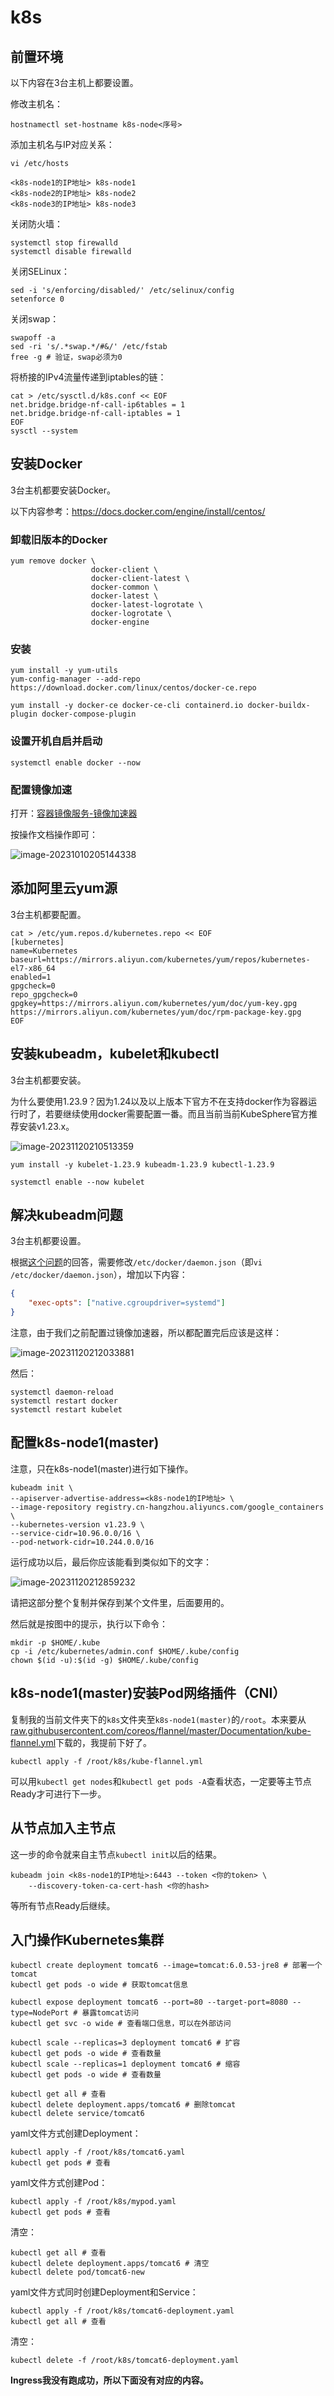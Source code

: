 # k8s

## 前置环境

以下内容在3台主机上都要设置。

修改主机名：

```shell
hostnamectl set-hostname k8s-node<序号>
```

添加主机名与IP对应关系：

```shell
vi /etc/hosts
```

```
<k8s-node1的IP地址> k8s-node1
<k8s-node2的IP地址> k8s-node2
<k8s-node3的IP地址> k8s-node3
```

关闭防火墙：

```shell
systemctl stop firewalld
systemctl disable firewalld
```

关闭SELinux：

```shell
sed -i 's/enforcing/disabled/' /etc/selinux/config
setenforce 0
```

关闭swap：

```shell
swapoff -a
sed -ri 's/.*swap.*/#&/' /etc/fstab
free -g # 验证，swap必须为0
```

将桥接的IPv4流量传递到iptables的链：

```shell
cat > /etc/sysctl.d/k8s.conf << EOF
net.bridge.bridge-nf-call-ip6tables = 1
net.bridge.bridge-nf-call-iptables = 1
EOF
sysctl --system
```

## 安装Docker

3台主机都要安装Docker。

以下内容参考：https://docs.docker.com/engine/install/centos/

### 卸载旧版本的Docker

```shell
yum remove docker \
                  docker-client \
                  docker-client-latest \
                  docker-common \
                  docker-latest \
                  docker-latest-logrotate \
                  docker-logrotate \
                  docker-engine
```

### 安装

```shell
yum install -y yum-utils
yum-config-manager --add-repo https://download.docker.com/linux/centos/docker-ce.repo
```

```shell
yum install -y docker-ce docker-ce-cli containerd.io docker-buildx-plugin docker-compose-plugin
```

### 设置开机自启并启动

```shell
systemctl enable docker --now
```

### 配置镜像加速

打开：[容器镜像服务-镜像加速器](https://cr.console.aliyun.com/cn-hangzhou/instances/mirrors)

按操作文档操作即可：

![image-20231010205144338](./assets/image-20231010205144338.png)

## 添加阿里云yum源

3台主机都要配置。

```shell
cat > /etc/yum.repos.d/kubernetes.repo << EOF
[kubernetes]
name=Kubernetes
baseurl=https://mirrors.aliyun.com/kubernetes/yum/repos/kubernetes-el7-x86_64
enabled=1
gpgcheck=0
repo_gpgcheck=0
gpgkey=https://mirrors.aliyun.com/kubernetes/yum/doc/yum-key.gpg
https://mirrors.aliyun.com/kubernetes/yum/doc/rpm-package-key.gpg
EOF
```

## 安装kubeadm，kubelet和kubectl

3台主机都要安装。

为什么要使用1.23.9？因为1.24以及以上版本下官方不在支持docker作为容器运行时了，若要继续使用docker需要配置一番。而且当前当前KubeSphere官方推荐安装v1.23.x。

![image-20231120210513359](./assets/image-20231120210513359.png)

```shell
yum install -y kubelet-1.23.9 kubeadm-1.23.9 kubectl-1.23.9
```

```
systemctl enable --now kubelet
```

## 解决kubeadm问题

3台主机都要设置。

根据[这个问题](https://stackoverflow.com/questions/52119985/kubeadm-init-shows-kubelet-isnt-running-or-healthy)的回答，需要修改`/etc/docker/daemon.json`（即`vi /etc/docker/daemon.json`），增加以下内容：

```json
{
    "exec-opts": ["native.cgroupdriver=systemd"]
}
```

注意，由于我们之前配置过镜像加速器，所以都配置完后应该是这样：

![image-20231120212033881](./assets/image-20231120212033881.png)

然后：

```shell
systemctl daemon-reload
systemctl restart docker
systemctl restart kubelet
```

## 配置k8s-node1(master)

注意，只在k8s-node1(master)进行如下操作。

```shell
kubeadm init \
--apiserver-advertise-address=<k8s-node1的IP地址> \
--image-repository registry.cn-hangzhou.aliyuncs.com/google_containers \
--kubernetes-version v1.23.9 \
--service-cidr=10.96.0.0/16 \
--pod-network-cidr=10.244.0.0/16
```

运行成功以后，最后你应该能看到类似如下的文字：

![image-20231120212859232](./assets/image-20231120212859232.png)

请把这部分整个复制并保存到某个文件里，后面要用的。

然后就是按图中的提示，执行以下命令：

```shell
mkdir -p $HOME/.kube
cp -i /etc/kubernetes/admin.conf $HOME/.kube/config
chown $(id -u):$(id -g) $HOME/.kube/config
```

## k8s-node1(master)安装Pod网络插件（CNI）

复制我的当前文件夹下的`k8s`文件夹至`k8s-node1(master)`的`/root`。本来要从[raw.githubusercontent.com/coreos/flannel/master/Documentation/kube-flannel.yml](https://raw.githubusercontent.com/coreos/flannel/master/Documentation/kube-flannel.yml)下载的，我提前下好了。

```shell
kubectl apply -f /root/k8s/kube-flannel.yml
```

可以用`kubectl get nodes`和`kubectl get pods -A`查看状态，一定要等主节点Ready才可进行下一步。

## 从节点加入主节点

这一步的命令就来自主节点`kubectl init`以后的结果。

```shell
kubeadm join <k8s-node1的IP地址>:6443 --token <你的token> \
	--discovery-token-ca-cert-hash <你的hash> 
```

等所有节点Ready后继续。

## 入门操作Kubernetes集群

```shell
kubectl create deployment tomcat6 --image=tomcat:6.0.53-jre8 # 部署一个tomcat
kubectl get pods -o wide # 获取tomcat信息

kubectl expose deployment tomcat6 --port=80 --target-port=8080 --type=NodePort # 暴露tomcat访问
kubectl get svc -o wide # 查看端口信息，可以在外部访问

kubectl scale --replicas=3 deployment tomcat6 # 扩容
kubectl get pods -o wide # 查看数量
kubectl scale --replicas=1 deployment tomcat6 # 缩容
kubectl get pods -o wide # 查看数量

kubectl get all # 查看
kubectl delete deployment.apps/tomcat6 # 删除tomcat
kubectl delete service/tomcat6
```

yaml文件方式创建Deployment：

```shell
kubectl apply -f /root/k8s/tomcat6.yaml
kubectl get pods # 查看
```

yaml文件方式创建Pod：

```shell
kubectl apply -f /root/k8s/mypod.yaml
kubectl get pods # 查看
```

清空：

```shell
kubectl get all # 查看
kubectl delete deployment.apps/tomcat6 # 清空
kubectl delete pod/tomcat6-new
```

yaml文件方式同时创建Deployment和Service：

```shell
kubectl apply -f /root/k8s/tomcat6-deployment.yaml
kubectl get all # 查看
```

清空：

```shell
kubectl delete -f /root/k8s/tomcat6-deployment.yaml
```



**Ingress我没有跑成功，所以下面没有对应的内容。**